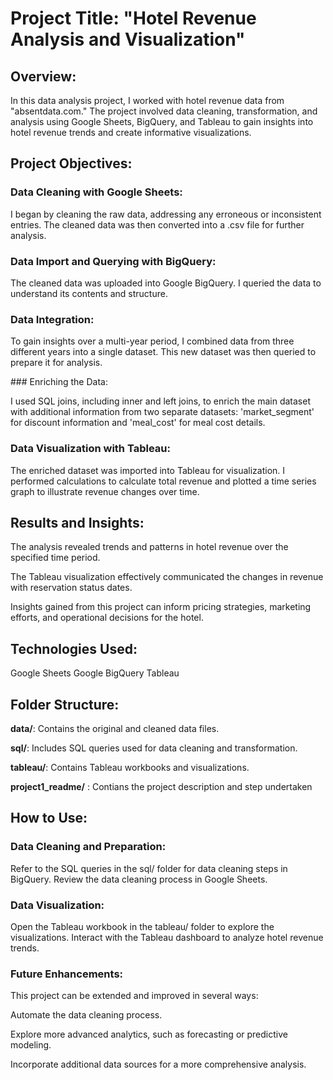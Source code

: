 # Project Title: "Hotel Revenue Analysis and Visualization"

## Overview:
In this data analysis project, I worked with hotel revenue data from "absentdata.com." The project involved data cleaning, transformation, and analysis using Google Sheets, BigQuery, and Tableau to gain insights into hotel revenue trends and create informative visualizations.

## Project Objectives:

### Data Cleaning with Google Sheets:

I began by cleaning the raw data, addressing any erroneous or inconsistent entries. The cleaned data was then converted into a .csv file for further analysis.

### Data Import and Querying with BigQuery:

The cleaned data was uploaded into Google BigQuery. I queried the data to understand its contents and structure.  

### Data Integration:

To gain insights over a multi-year period, I combined data from three different years into a single dataset. This new dataset was then queried to prepare it for analysis.

### Enriching the Data:

I used SQL joins, including inner and left joins, to enrich the main dataset with additional information from two separate datasets: 'market_segment' for discount information and 'meal_cost' for meal cost details.

### Data Visualization with Tableau:

The enriched dataset was imported into Tableau for visualization. I performed calculations to calculate total revenue and plotted a time series graph to illustrate revenue changes over time.

## Results and Insights:
The analysis revealed trends and patterns in hotel revenue over the specified time period.

The Tableau visualization effectively communicated the changes in revenue with reservation status dates.

Insights gained from this project can inform pricing strategies, marketing efforts, and operational decisions for the hotel.

## Technologies Used:

Google Sheets
Google BigQuery
Tableau

## Folder Structure:

**data/**: Contains the original and cleaned data files.

**sql/**: Includes SQL queries used for data cleaning and transformation.

**tableau/**: Contains Tableau workbooks and visualizations.

**project1_readme/** : Contians the project description and step undertaken 

## How to Use:

### Data Cleaning and Preparation:

Refer to the SQL queries in the sql/ folder for data cleaning steps in BigQuery.
Review the data cleaning process in Google Sheets.

### Data Visualization:

Open the Tableau workbook in the tableau/ folder to explore the visualizations.
Interact with the Tableau dashboard to analyze hotel revenue trends.

### Future Enhancements:
This project can be extended and improved in several ways:

Automate the data cleaning process.

Explore more advanced analytics, such as forecasting or predictive modeling.

Incorporate additional data sources for a more comprehensive analysis.







